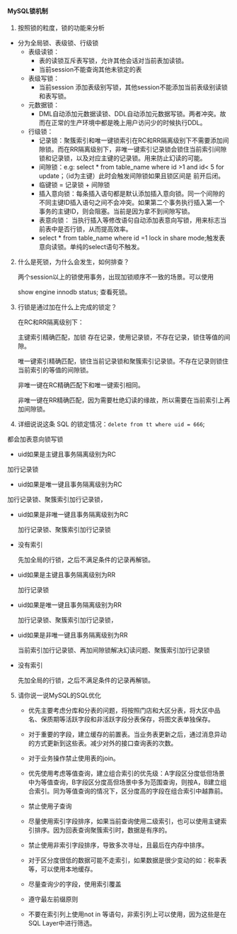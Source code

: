 #### MySQL锁机制

1. 按照锁的粒度，锁的功能来分析

* 分为全局锁、表级锁、行级锁
  * 表级读锁：
    * 表的读锁互斥表写锁，允许其他会话对当前表加读锁。
    * 当前session不能查询其他未锁定的表
  * 表级写锁：
    * 当前session 添加表级别写锁，其他session不能添加当前表级别读锁和表写锁。
  * 元数据锁：
    * DML自动添加元数据读锁、DDL自动添加元数据写锁。两者冲突。故而在正常的生产环境中都是晚上用户访问少的时候执行DDL。
  * 行级锁：
    * 记录锁：聚簇索引和唯一键锁索引在RC和RR隔离级别下不需要添加间隙锁。而在RR隔离级别下，非唯一键索引记录锁会锁住当前索引间隙锁和记录锁，以及对应主键的记录锁。用来防止幻读的可能。
    * 间隙锁：e.g: select * from table_name where id >1 and id< 5 for update；（id为主键）此时会触发间隙锁如果且锁区间是 前开后闭。
    * 临键锁 = 记录锁 + 间隙锁
    * 插入意向锁：每条插入语句都是默认添加插入意向锁。同一个间隙的不同主键ID插入语句之间不会冲突。如果第二个事务执行插入第一个事务的主键ID，则会阻塞。当前是因为拿不到间隙写锁。
    * 表意向锁： 当执行插入等修改语句自动添加表意向写锁，用来标志当前表中是否行锁，从而提高效率。
    * select * from table_name where id =1 lock in share mode;触发表意向读锁。单纯的select语句不触发。

2. 什么是死锁，为什么会发生，如何排查？

   两个session以上的锁使用事务，出现加锁顺序不一致的场景。可以使用

   show engine innodb status; 查看死锁。

3. 行锁是通过加在什么上完成的锁定？

   在RC和RR隔离级别下：

   主键索引精确匹配，加锁 存在记录，使用记录锁，不存在记录，锁住等值的间隙。

   唯一键索引精确匹配，锁住当前记录锁和聚簇索引记录锁。不存在记录则锁住当前索引的等值的间隙锁。

   非唯一键在RC精确匹配下和唯一键索引相同。

   非唯一键在RR精确匹配，因为需要杜绝幻读的缘故，所以需要在当前索引上再加间隙锁。
   
4. 详细说说这条 SQL 的锁定情况：`delete from tt where uid = 666`;
   

都会加表意向锁写锁

* uid如果是主键且事务隔离级别为RC
  

加行记录锁 

   * uid如果是唯一键且事务隔离级别为RC

   加行记录锁、聚簇索引加行记录锁，

   * uid如果是非唯一键且事务隔离级别为RC
   
     加行记录锁、聚簇索引加行记录锁
   
   * 没有索引
   
     先加全局的行锁，之后不满足条件的记录再解锁。
   
   * uid如果是主键且事务隔离级别为RR
   
     加行记录锁 

* uid如果是唯一键且事务隔离级别为RR

    加行记录锁、聚簇索引加行记录锁，

* uid如果是非唯一键且事务隔离级别为RR

  当前索引加行记录锁、再加间隙锁解决幻读问题、聚簇索引加行记录锁
  
* 没有索引

    先加全局的行锁，之后不满足条件的记录再解锁。

5. 请你说一说MySQL的SQL优化

   * 优先主要考虑分库和分表的问题，将按照门店和大区分表，将大区中品名、保质期等活跃字段和非活跃字段分表保存，将图文表单独保存。

   * 对于重要的字段，建立缓存的前置表。当业务表更新之后，通过消息异动的方式更新到这些表。减少对外的接口查询表的次数。
   * 对于业务操作禁止使用表的join。
   * 优先使用考虑等值查询，建立组合索引的优先级：A字段区分度低但场景中为等值查询，B字段区分度高但场景中多为范围查询，则按A，B建立组合索引。同为等值查询的情况下，区分度高的字段在组合索引中越靠前。
   * 禁止使用子查询
   * 尽量使用索引字段排序，如果当前查询使用二级索引，也可以使用主键索引排序。因为回表查询聚簇索引时，数据是有序的。
   * 禁止使用非索引字段排序，导致多次寻址，且最后在内存中排序。
   * 对于区分度很低的数据可能不走索引，如果数据是很少变动的如：税率表等，可以使用本地缓存。
   * 尽量查询少的字段，使用索引覆盖

   * 遵守最左前缀原则
   * 不要在索引列上使用not in 等语句，非索引列上可以使用，因为这些是在SQL Layer中进行筛选。

